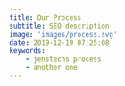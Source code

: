 ```yaml
---
title: Our Process
subtitle: SEO description
image: 'images/process.svg'
date: 2019-12-19 07:25:08
keywords:
    - jenstechs process
    - another one
---
```

